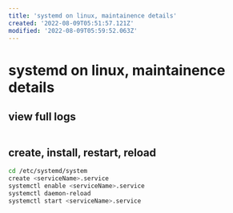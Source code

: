 ```yaml
---
title: 'systemd on linux, maintainence details'
created: '2022-08-09T05:51:57.121Z'
modified: '2022-08-09T05:59:52.063Z'
---
```


# systemd on linux, maintainence details

## view full logs

```bash

```

## create, install, restart, reload

```bash
cd /etc/systemd/system
create <serviceName>.service
systemctl enable <serviceName>.service
systemctl daemon-reload
systemctl start <serviceName>.service
```
